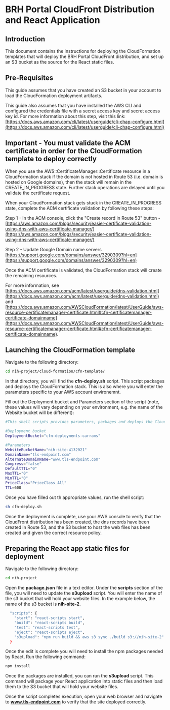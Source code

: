 # BRH Portal CloudFront Distribution and React Application

## Introduction

This document contains the instructions for deploying the CloudFormation templates that will deploy the BRH Portal CloudFront distribution, and set up an S3 bucket as the source for the React static files.

## Pre-Requisites

This guide assumes that you have created an S3 bucket in your account to load the CloudFormation deployment artifacts.

This guide also assumes that you have installed the AWS CLI and configured the credentials file with a secret access key and secret access key id. For more information about this step, visit this link: [https://docs.aws.amazon.com/cli/latest/userguide/cli-chap-configure.html](https://docs.aws.amazon.com/cli/latest/userguide/cli-chap-configure.html)

## Important - You must validate the ACM certificate in order for the CloudFormation template to deploy correctly

When you use the AWS::CertificateManager::Certificate resource in a CloudFormation stack if the domain is not hosted in Route 53 (i.e. domain is hosted on Google domains), then the stack will remain in the CREATE_IN_PROGRESS state. Further stack operations are delayed until you validate the certificate request.

When your CloudFormation stack gets stuck in the CREATE_IN_PROGRESS state, complete the ACM certificate validation by following these steps:

Step 1 - In the ACM console, click the "Create record in Route 53" button - [https://aws.amazon.com/blogs/security/easier-certificate-validation-using-dns-with-aws-certificate-manager/](https://aws.amazon.com/blogs/security/easier-certificate-validation-using-dns-with-aws-certificate-manager/)

Step 2 - Update Google Domain name servers [https://support.google.com/domains/answer/3290309?hl=en](https://support.google.com/domains/answer/3290309?hl=en)

Once the ACM certificate is validated, the CloudFormation stack will create the remaining resources.

For more information, see [https://docs.aws.amazon.com/acm/latest/userguide/dns-validation.html](https://docs.aws.amazon.com/acm/latest/userguide/dns-validation.html) and [https://docs.aws.amazon.com/AWSCloudFormation/latest/UserGuide/aws-resource-certificatemanager-certificate.html#cfn-certificatemanager-certificate-domainname](https://docs.aws.amazon.com/AWSCloudFormation/latest/UserGuide/aws-resource-certificatemanager-certificate.html#cfn-certificatemanager-certificate-domainname).

## Launching the CloudFormation template

Navigate to the following directory:

```sh
cd nih-project/cloud-formation/cfn-template/
```

In that directory, you will find the **cfn-deploy.sh** script. This script packages and deploys the CloudFormation stack. This is also where you will enter the parameters specific to your AWS account environemnt.

Fill out the Deployment bucket and Parameters section of the script (note, these values will vary depending on your environment, e.g. the name of the Website bucket will be different):

```sh
#This shell scripts provides parameters, packages and deploys the CloudFormation template

#Deployment bucket
DeploymentBucket="cfn-deployments-carrams"

#Parameters
WebsiteBucketName="nih-site-4132021"
DomainName="tls-endpoint.com"
AlternateDomainName="www.tls-endpoint.com"
Compress="false"
DefaultTTL="0"
MaxTTL="0"
MinTTL="0"
PriceClass="PriceClass_All"
TTL=600
```

Once you have filled out th appropriate values, run the shell script:

```sh
sh cfn-deploy.sh
```

Once the deployment is complete, use your AWS console to verify that the CloudFront distribution has been created, the dns records have been created in Route 53, and the S3 bucket to host the web files has been created and given the correct resource policy.

## Preparing the React app static files for deployment

Navigate to the following directory:

```sh
cd nih-project
```

Open the **package.json** file in a text editor. Under the **scripts** section of the file, you will need to update the **s3upload** script. You will enter the name of the s3 bucket that will hold your website files. In the example below, the name of the s3 bucket is **nih-site-2**.

```sh
  "scripts": {
    "start": "react-scripts start",
    "build": "react-scripts build",
    "test": "react-scripts test",
    "eject": "react-scripts eject",
    "s3upload": "npm run build && aws s3 sync ./build s3://nih-site-2"
  }
```

Once the edit is complete you will need to install the npm packages needed by React. Run the following command:

```sh
npm install
```

Once the packages are installed, you can run the **s3upload** script. This command will package your React application into static files and then load them to the S3 bucket that will hold your website files.

Once the script completes execution, open your web browser and navigate to **www.tls-endpoint.com** to verify that the site deployed correctly.
